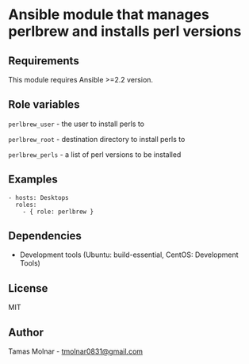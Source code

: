 # Ansible module that manages perlbrew and installs perl versions

## Requirements

This module requires Ansible >=2.2 version.

## Role variables

`perlbrew_user` - the user to install perls to

`perlbrew_root` - destination directory to install perls to

`perlbrew_perls` - a list of perl versions to be installed

## Examples

```
- hosts: Desktops 
  roles:
    - { role: perlbrew }
```

## Dependencies

- Development tools (Ubuntu: build-essential, CentOS: Development Tools)

## License

MIT

## Author

Tamas Molnar - <tmolnar0831@gmail.com>
